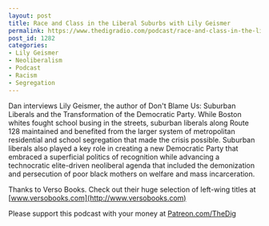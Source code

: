 ```yaml
---
layout: post
title: Race and Class in the Liberal Suburbs with Lily Geismer
permalink: https://www.thedigradio.com/podcast/race-and-class-in-the-liberal-suburbs-with-lily-geismer/index.html
post_id: 1282
categories: 
- Lily Geismer
- Neoliberalism
- Podcast
- Racism
- Segregation
---
```


Dan interviews Lily Geismer, the author of 
Don't Blame Us: Suburban Liberals and the Transformation of the Democratic Party. While Boston whites fought school busing in the streets, suburban liberals along Route 128 maintained and benefited from the larger system of metropolitan residential and school segregation that made the crisis possible. Suburban liberals also played a key role in creating a new Democratic Party that embraced a superficial politics of recognition while advancing a technocratic elite-driven neoliberal agenda that included the demonization and persecution of poor black mothers on welfare and mass incarceration.  

Thanks to Verso Books. Check out their huge selection of left-wing titles at 
[www.versobooks.com](http://www.versobooks.com)

Please support this podcast with your money at 
[Patreon.com/TheDig](http://Patreon.com/TheDig)